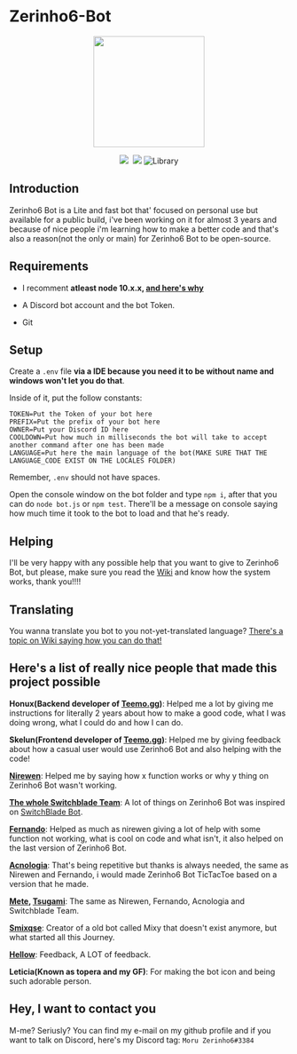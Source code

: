 # Zerinho6-Bot

<p align="center">
  <img width="200" src="https://cdn.discordapp.com/emojis/317871174266912768.png">
</p>
<p align="center">  
  <img src="https://api.codacy.com/project/badge/Grade/6b171d4f87074da686cb6b96639b139b">
  <a href="https://discordapp.com/oauth2/authorize?client_id=332968532096843776&scope=bot&permissions=379968" target="_blank"><img
    src="https://img.shields.io/badge/invite-to%20your%20Discord%20server-7289da.svg?style=flat-square&logo=discord" alt "Invite Switchblade"></a>
  <a title="Dependencies" target="_blank" href="https://david-dm.org/zerinho6/Zerinho6-Beta/"><img src="https://david-dm.org/zerinho6/Zerinho6-Beta.svg?style=flat-square"></a>
  <img src="https://img.shields.io/badge/library-discord.js-blue.svg?style=flat-square" alt="Library">
  
</p>

## Introduction 

Zerinho6 Bot is a Lite and fast bot that' focused on personal use but available for a public build, i've been working on it for almost 3 years and because of nice people i'm learning how to make a better code and that's also a reason(not the only or main) for Zerinho6 Bot to be open-source.

## Requirements

- I recomment **atleast node 10.x.x, [and here's why](https://github.com/discordjs/discord.js/issues/1386)**

- A Discord bot account and the bot Token.
- Git

## Setup

Create a ``.env`` file **via a IDE because you need it to be without name and windows won't let you do that**.

Inside of it, put the follow constants:

```env
TOKEN=Put the Token of your bot here
PREFIX=Put the prefix of your bot here
OWNER=Put your Discord ID here
COOLDOWN=Put how much in milliseconds the bot will take to accept another command after one has been made
LANGUAGE=Put here the main language of the bot(MAKE SURE THAT THE LANGUAGE_CODE EXIST ON THE LOCALES FOLDER)
```
Remember, ``.env`` should not have spaces.

Open the console window on the bot folder and type ``npm i``, after that you can do ``node bot.js`` or ``npm test``. There'll be a message on console saying how much time it took to the bot to load and that he's ready.

## Helping

I'll be very happy with any possible help that you want to give to Zerinho6 Bot, but please, make sure you read the [Wiki](https://github.com/zerinho6/Zerinho6-Beta/wiki) and know how the system works, thank you!!!!

## Translating

You wanna translate you bot to you not-yet-translated language? [There's a topic on Wiki saying how you can do that!](https://github.com/zerinho6/Zerinho6-Beta/wiki/Translating.)

## Here's a list of really nice people that made this project possible

**Honux(Backend developer of [Teemo.gg](https://teemo.gg/))**: Helped me a lot by giving me instructions for literally 2 years about how to make a good code, what I was doing wrong, what I could do and how I can do.

**Skelun(Frontend developer of [Teemo.gg](https://teemo.gg/))**: Helped me by giving feedback about how a casual user would use Zerinho6 Bot and also helping with the code!

**[Nirewen](https://github.com/nirewen)**: Helped me by saying how x function works or why y thing on Zerinho6 Bot wasn't working.

**[The whole Switchblade Team](https://github.com/orgs/SwitchbladeBot/people)**: A lot of things on Zerinho6 Bot was inspired on [SwitchBlade Bot](https://github.com/SwitchbladeBot/switchblade).

**[Fernando](https://github.com/fernando4578)**: Helped as much as nirewen giving a lot of help with some function not working, what is cool on code and what isn't, it also helped on the last version of Zerinho6 Bot.

**[Acnologia](https://github.com/Acnologla)**: That's being repetitive but thanks is always needed, the same as Nirewen and Fernando, i would made Zerinho6 Bot TicTacToe based on a version that he made.

**[Mete](https://github.com/metehus), [Tsugami](https://github.com/Tsugami)**: The same as Nirewen, Fernando, Acnologia and Switchblade Team.

**[Smixqse](https://github.com/smixqse)**: Creator of a old bot called Mixy that doesn't exist anymore, but what started all this Journey.

**[Hellow](https://github.com/HellowDSN)**: Feedback, A LOT of feedback.

**Leticia(Known as topera and my GF)**: For making the bot icon and being such adorable person.

## Hey, I want to contact you

M-me? Seriusly? You can find my e-mail on my github profile and if you want to talk on Discord, here's my Discord tag: ``Moru Zerinho6#3384``